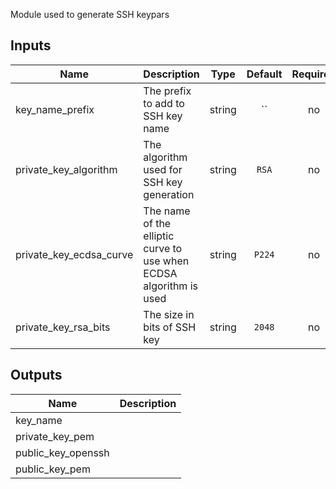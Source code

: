 Module used to generate SSH keypars


## Inputs

| Name | Description | Type | Default | Required |
|------|-------------|:----:|:-----:|:-----:|
| key_name_prefix | The prefix to add to SSH key name | string | `` | no |
| private_key_algorithm | The algorithm used for SSH key generation | string | `RSA` | no |
| private_key_ecdsa_curve | The name of the elliptic curve to use when ECDSA algorithm is used | string | `P224` | no |
| private_key_rsa_bits | The size in bits of SSH key | string | `2048` | no |

## Outputs

| Name | Description |
|------|-------------|
| key_name |  |
| private_key_pem |  |
| public_key_openssh |  |
| public_key_pem |  |

